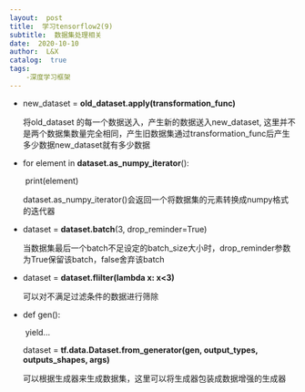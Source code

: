 ```yaml
---
layout:  post
title:  学习tensorflow2(9)
subtitle:  数据集处理相关
date:  2020-10-10
author:  L&X
catalog:  true
tags:
    -深度学习框架
---
```


* new_dataset = **old_dataset.apply(transformation_func)**

  将old_dataset 的每一个数据送入，产生新的数据送入new_dataset, 这里并不是两个数据集数量完全相同，产生旧数据集通过transformation_func后产生多少数据new_dataset就有多少数据

* for element  in **dataset.as_numpy_iterator**():

  ​	print(element)

  dataset.as_numpy_iterator()会返回一个将数据集的元素转换成numpy格式的迭代器

* dataset = **dataset.batch**(3, drop_reminder=True)

  当数据集最后一个batch不足设定的batch_size大小时，drop_reminder参数为True保留该batch，false舍弃该batch

* dataset = **dataset.flilter(lambda x: x<3)**

  可以对不满足过滤条件的数据进行筛除

* def gen():

  ​	yield...

  dataset = **tf.data.Dataset.from_generator(gen, output_types, outputs_shapes, args)**

  可以根据生成器来生成数据集，这里可以将生成器包装成数据增强的生成器

  

